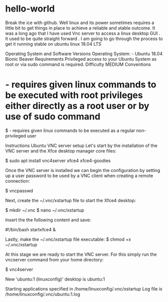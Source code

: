 # hello-world
Break the ice with github. Well linux and its power sometimes requires a little bit to get things in place to achieve a reliable and stable outcome. It was a long ago that I have used Vnc server to access a linux desktop GUI . It used to be quite straight forward . I am going to go through the process to get it running stable on ubuntu linux 18.04 LTS

Operating System and Software Versions
Operating System: - Ubuntu 18.04 Bionic Beaver
Requirements
Privileged access to your Ubuntu System as root or via sudo command is required.
Difficulty
MEDIUM
Conventions

# - requires given linux commands to be executed with root privileges either directly as a root user or by use of sudo command
$ - requires given linux commands to be executed as a regular non-privileged user

Instructions
Ubuntu VNC server setup
Let's start by the installation of the VNC server and the Xfce desktop manager core files:

$ sudo apt install vnc4server xfce4 xfce4-goodies

Once the VNC server is installed we can begin the configuration by setting up a user password to be used by a VNC client when creating a remote connection:

$ vncpasswd


Next, create the ~/.vnc/xstartup file to start the Xfce4 desktop:

$ mkdir ~/.vnc
$ nano ~/.vnc/xstartup

Insert the the following content and save:

#!/bin/bash
startxfce4 &


Lastly, make the ~/.vnc/xstartup file executable:
$ chmod +x ~/.vnc/xstartup

At this stage we are ready to start the VNC server. For this simply run the vncserver command from your home directory:

$ vnc4server

New 'ubuntu:1 (linuxconfig)' desktop is ubuntu:1

Starting applications specified in /home/linuxconfig/.vnc/xstartup
Log file is /home/linuxconfig/.vnc/ubuntu:1.log
